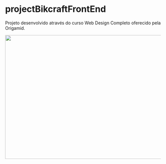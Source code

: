 # projectBikcraftFrontEnd
Projeto desenvolvido através do curso Web Design Completo oferecido pela Origamid.

<img src="https://media.giphy.com/media/lqe9KWK4lQbuPExj72/giphy.gif" width="600" height="400"/>
